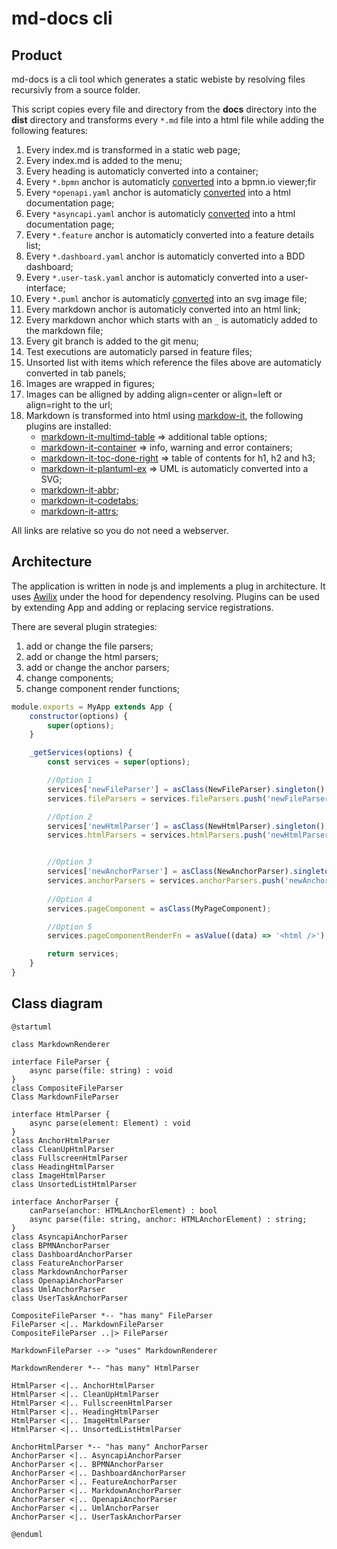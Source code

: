 # md-docs cli

## Product

md-docs is a cli tool which generates a static webiste by resolving files recursivly from a source folder.

This script copies every file and directory from the **docs** directory into the **dist** directory and transforms every `*.md` file into a html file while adding the following features:

1. Every index.md is transformed in a static web page;
1. Every index.md is added to the menu;
1. Every heading is automaticly converted into a container;
1. Every `*.bpmn` anchor is automaticly [converted](https://bpmn.io/toolkit/bpmn-js/) into a bpmn.io viewer;fir
1. Every `*openapi.yaml` anchor is automaticly [converted](https://github.com/OpenAPITools/openapi-generator) into a html documentation page;
1. Every `*asyncapi.yaml` anchor is automaticly [converted](https://github.com/asyncapi/generator) into a html documentation page;
1. Every `*.feature` anchor is automaticly converted into a feature details list;
1. Every `*.dashboard.yaml` anchor is automaticly converted into a BDD dashboard;
1. Every `*.user-task.yaml` anchor is automaticly converted into a user-interface;
1. Every `*.puml` anchor is automaticly [converted](https://plantuml.com/) into an svg image file;
1. Every markdown anchor is automaticly converted into an html link;
1. Every markdown anchor which starts with an `_` is automaticly added to the markdown file; 
1. Every git branch is added to the git menu;
1. Test executions are automaticly parsed in feature files;
1. Unsorted list with items which reference the files above are automaticly converted in tab panels;
1. Images are wrapped in figures;
1. Images can be alligned by adding align=center or align=left or align=right to the url;
1. Markdown is transformed into html using [markdow-it](https://www.npmjs.com/package/markdown-it), the following plugins are installed:
    * [markdown-it-multimd-table](https://www.npmjs.com/package/markdown-it-multimd-table) => additional table options;
    * [markdown-it-container](https://www.npmjs.com/package/markdown-it-container) => info, warning and error containers;
    * [markdown-it-toc-done-right](https://www.npmjs.com/package/markdown-it-toc-done-right) => table of contents for h1, h2 and h3;    
    * [markdown-it-plantuml-ex](https://www.npmjs.com/package/markdown-it-plantuml-ex) => UML is automaticly converted into a SVG;
    * [markdown-it-abbr](https://www.npmjs.com/package/markdown-it-abbr);
    * [markdown-it-codetabs](https://www.npmjs.com/package/markdown-it-codetabs);
    * [markdown-it-attrs](https://www.npmjs.com/package/markdown-it-attrs);

All links are relative so you do not need a webserver.

## Architecture

The application is written in node js and implements a plug in architecture. It uses [Awilix](https://github.com/jeffijoe/awilix/) under the hood for dependency resolving. Plugins can be used by extending App and adding or replacing service registrations.

There are several plugin strategies:

1. add or change the file parsers;
1. add or change the html parsers;
1. add or change the anchor parsers;
1. change components;
1. change component render functions;

```js
module.exports = MyApp extends App {
    constructor(options) {
        super(options);
    }

    _getServices(options) {
        const services = super(options);

        //Option 1
        services['newFileParser'] = asClass(NewFileParser).singleton();
        services.fileParsers = services.fileParsers.push('newFileParser');

        //Option 2
        services['newHtmlParser'] = asClass(NewHtmlParser).singleton();
        services.htmlParsers = services.htmlParsers.push('newHtmlParser');


        //Option 3
        services['newAnchorParser'] = asClass(NewAnchorParser).singleton();
        services.anchorParsers = services.anchorParsers.push('newAnchorParser');
        
        //Option 4
        services.pageComponent = asClass(MyPageComponent);

        //Option 5
        services.pageComponentRenderFn = asValue((data) => '<html />');

        return services;
    }
}
```

## Class diagram

```plantuml
@startuml

class MarkdownRenderer

interface FileParser {
    async parse(file: string) : void
}
class CompositeFileParser
Class MarkdownFileParser

interface HtmlParser {
    async parse(element: Element) : void
}
class AnchorHtmlParser
class CleanUpHtmlParser
class FullscreenHtmlParser
class HeadingHtmlParser
class ImageHtmlParser
class UnsortedListHtmlParser

interface AnchorParser {
    canParse(anchor: HTMLAnchorElement) : bool
    async parse(file: string, anchor: HTMLAnchorElement) : string;
}
class AsyncapiAnchorParser
class BPMNAnchorParser
class DashboardAnchorParser
class FeatureAnchorParser
class MarkdownAnchorParser
class OpenapiAnchorParser
class UmlAnchorParser
class UserTaskAnchorParser

CompositeFileParser *-- "has many" FileParser
FileParser <|.. MarkdownFileParser
CompositeFileParser ..|> FileParser

MarkdownFileParser --> "uses" MarkdownRenderer

MarkdownRenderer *-- "has many" HtmlParser

HtmlParser <|.. AnchorHtmlParser
HtmlParser <|.. CleanUpHtmlParser
HtmlParser <|.. FullscreenHtmlParser
HtmlParser <|.. HeadingHtmlParser
HtmlParser <|.. ImageHtmlParser
HtmlParser <|.. UnsortedListHtmlParser

AnchorHtmlParser *-- "has many" AnchorParser
AnchorParser <|.. AsyncapiAnchorParser
AnchorParser <|.. BPMNAnchorParser
AnchorParser <|.. DashboardAnchorParser
AnchorParser <|.. FeatureAnchorParser
AnchorParser <|.. MarkdownAnchorParser
AnchorParser <|.. OpenapiAnchorParser
AnchorParser <|.. UmlAnchorParser
AnchorParser <|.. UserTaskAnchorParser

@enduml
```